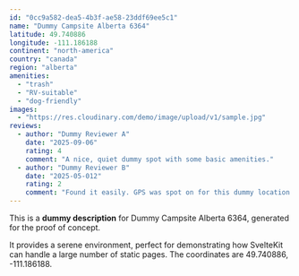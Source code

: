 ```yaml
---
id: "0cc9a582-dea5-4b3f-ae58-23ddf69ee5c1"
name: "Dummy Campsite Alberta 6364"
latitude: 49.740886
longitude: -111.186188
continent: "north-america"
country: "canada"
region: "alberta"
amenities:
  - "trash"
  - "RV-suitable"
  - "dog-friendly"
images:
  - "https://res.cloudinary.com/demo/image/upload/v1/sample.jpg"
reviews:
  - author: "Dummy Reviewer A"
    date: "2025-09-06"
    rating: 4
    comment: "A nice, quiet dummy spot with some basic amenities."
  - author: "Dummy Reviewer B"
    date: "2025-05-012"
    rating: 2
    comment: "Found it easily. GPS was spot on for this dummy location."
---
```


This is a **dummy description** for Dummy Campsite Alberta 6364, generated for the proof of concept.

It provides a serene environment, perfect for demonstrating how SvelteKit can handle a large number of static pages. The coordinates are 49.740886, -111.186188.

